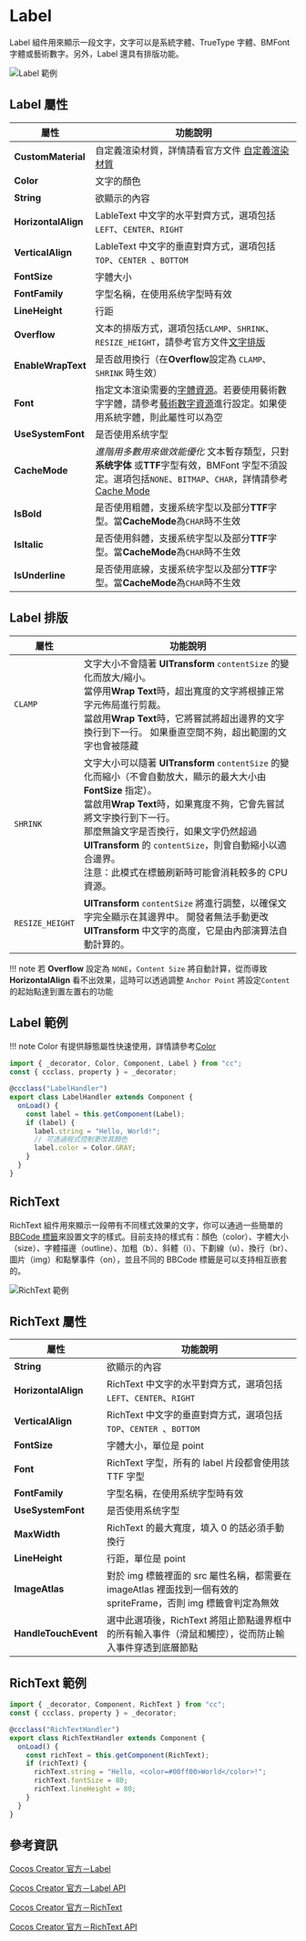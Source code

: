 # Label

Label 組件用來顯示一段文字，文字可以是系統字體、TrueType 字體、BMFont 字體或藝術數字。另外，Label 還具有排版功能。

![Label 範例][Label Example]

## Label 屬性

| 屬性                | 功能說明                                                                                                                                                                                                                                                                                                                           |
| ------------------- | ---------------------------------------------------------------------------------------------------------------------------------------------------------------------------------------------------------------------------------------------------------------------------------------------------------------------------------- |
| **CustomMaterial**  | 自定義渲染材質，詳情請看官方文件 [自定義渲染材質](https://docs.cocos.com/creator/3.6/manual/zh/ui-system/components/engine/ui-material.html)                                                                                                                                                                                       |
| **Color**           | 文字的顏色                                                                                                                                                                                                                                                                                                                         |
| **String**          | 欲顯示的內容                                                                                                                                                                                                                                                                                                                       |
| **HorizontalAlign** | LableText 中文字的水平對齊方式，選項包括`LEFT`、`CENTER`、`RIGHT`                                                                                                                                                                                                                                                                  |
| **VerticalAlign**   | LableText 中文字的垂直對齊方式，選項包括`TOP`、`CENTER `、`BOTTOM`                                                                                                                                                                                                                                                                 |
| **FontSize**        | 字體大小                                                                                                                                                                                                                                                                                                                           |
| **FontFamily**      | 字型名稱，在使用系统字型時有效                                                                                                                                                                                                                                                                                                     |
| **LineHeight**      | 行距                                                                                                                                                                                                                                                                                                                               |
| **Overflow**        | 文本的排版方式，選項包括`CLAMP`、`SHRINK`、`RESIZE_HEIGHT`，請參考官方文件[文字排版](https://docs.cocos.com/creator/3.6/manual/zh/ui-system/components/engine/label-layout.html)                                                                                                                                                   |
| **EnableWrapText**  | 是否啟用換行（在**Overflow**設定為 `CLAMP`、`SHRINK` 時生效）                                                                                                                                                                                                                                                                      |
| **Font**            | 指定文本渲染需要的[字體資源](https://docs.cocos.com/creator/3.6/manual/zh/asset/font.html)。若要使用藝術數字字體，請參考[藝術數字資源](https://docs.cocos.com/creator/3.6/manual/zh/asset/label-atlas.html)進行設定。如果使用系統字體，則此屬性可以為空                                                                            |
| **UseSystemFont**   | 是否使用系统字型                                                                                                                                                                                                                                                                                                                   |
| **CacheMode**       | _進階用多數用來做效能優化_ 文本暫存類型，只對**系统字体** 或**TTF**字型有效，BMFont 字型不須設定。選項包括`NONE`、`BITMAP`、`CHAR`，詳情請參考[Cache Mode](https://docs.cocos.com/creator/3.6/manual/zh/ui-system/components/editor/label.html#%E6%96%87%E6%9C%AC%E7%BC%93%E5%AD%98%E7%B1%BB%E5%9E%8B%EF%BC%88cache-mode%EF%BC%89) |
| **IsBold**          | 是否使用粗體，支援系统字型以及部分**TTF**字型。當**CacheMode**為`CHAR`時不生效                                                                                                                                                                                                                                                     |
| **IsItalic**        | 是否使用斜體，支援系统字型以及部分**TTF**字型。當**CacheMode**為`CHAR`時不生效                                                                                                                                                                                                                                                     |
| **IsUnderline**     | 是否使用底線，支援系统字型以及部分**TTF**字型。當**CacheMode**為`CHAR`時不生效                                                                                                                                                                                                                                                     |

## Label 排版

| 屬性            | 功能說明                                                                                                                                                                                                                                                                                                                                                |
| --------------- | ------------------------------------------------------------------------------------------------------------------------------------------------------------------------------------------------------------------------------------------------------------------------------------------------------------------------------------------------------- |
| `CLAMP`         | 文字大小不會隨著 **UITransform** `contentSize` 的變化而放大/縮小。</br>當停用**Wrap Text**時，超出寬度的文字將根據正常字元佈局進行剪裁。</br>當啟用**Wrap Text**時，它將嘗試將超出邊界的文字換行到下一行。 如果垂直空間不夠，超出範圍的文字也會被隱藏                                                                                                   |
| `SHRINK`        | 文字大小可以隨著 **UITransform** `contentSize` 的變化而縮小（不會自動放大，顯示的最大大小由 **FontSize** 指定）。</br>當啟用**Wrap Text**時，如果寬度不夠，它會先嘗試將文字換行到下一行。</br>那麼無論文字是否換行，如果文字仍然超過 **UITransform** 的 `contentSize`，則會自動縮小以適合邊界。</br>注意：此模式在標籤刷新時可能會消耗較多的 CPU 資源。 |
| `RESIZE_HEIGHT` | **UITransform** `contentSize` 將進行調整，以確保文字完全顯示在其邊界中。 開發者無法手動更改 **UITransform** 中文字的高度，它是由內部演算法自動計算的。                                                                                                                                                                                                  |

!!! note
若 **Overflow** 設定為 `NONE`，`Content Size` 將自動計算，從而導致 **HorizontalAlign** 看不出效果，這時可以透過調整 `Anchor Point` 將設定`Content`的起始點達到置左置右的功能

## Label 範例

!!! note
Color 有提供靜態屬性快速使用，詳情請參考[Color](https://docs.cocos.com/creator/3.6/api/zh/class/math.Color)

```ts
import { _decorator, Color, Component, Label } from "cc";
const { ccclass, property } = _decorator;

@ccclass("LabelHandler")
export class LabelHandler extends Component {
  onLoad() {
    const label = this.getComponent(Label);
    if (label) {
      label.string = "Hello, World!";
      // 可透過程式控制更改其顏色
      label.color = Color.GRAY;
    }
  }
}
```

## RichText

RichText 組件用來顯示一段帶有不同樣式效果的文字，你可以通過一些簡單的 [BBCode 標籤](https://docs.cocos.com/creator/3.6/manual/zh/ui-system/components/editor/richtext.html#bbcode-%E6%A0%87%E7%AD%BE%E6%A0%BC%E5%BC%8F)來設置文字的樣式。目前支持的樣式有：顏色（color）、字體大小（size）、字體描邊（outline）、加粗（b）、斜體（i）、下劃線（u）、換行（br）、圖片（img）和點擊事件（on），並且不同的 BBCode 標籤是可以支持相互嵌套的。

![RichText 範例][RichText Example]

## RichText 屬性

| 屬性                 | 功能說明                                                                                                        |
| -------------------- | --------------------------------------------------------------------------------------------------------------- |
| **String**           | 欲顯示的內容                                                                                                    |
| **HorizontalAlign**  | RichText 中文字的水平對齊方式，選項包括`LEFT`、`CENTER`、`RIGHT`                                                |
| **VerticalAlign**    | RichText 中文字的垂直對齊方式，選項包括`TOP`、`CENTER `、`BOTTOM`                                               |
| **FontSize**         | 字體大小，單位是 point                                                                                          |
| **Font**             | RichText 字型，所有的 label 片段都會使用該 TTF 字型                                                             |
| **FontFamily**       | 字型名稱，在使用系统字型時有效                                                                                  |
| **UseSystemFont**    | 是否使用系统字型                                                                                                |
| **MaxWidth**         | RichText 的最大寬度，填入 0 的話必須手動換行                                                                    |
| **LineHeight**       | 行距，單位是 point                                                                                              |
| **ImageAtlas**       | 對於 img 標籤裡面的 src 屬性名稱，都需要在 imageAtlas 裡面找到一個有效的 spriteFrame，否則 img 標籤會判定為無效 |
| **HandleTouchEvent** | 選中此選項後，RichText 將阻止節點邊界框中的所有輸入事件（滑鼠和觸控），從而防止輸入事件穿透到底層節點           |

## RichText 範例

```ts
import { _decorator, Component, RichText } from "cc";
const { ccclass, property } = _decorator;

@ccclass("RichTextHandler")
export class RichTextHandler extends Component {
  onLoad() {
    const richText = this.getComponent(RichText);
    if (richText) {
      richText.string = "Hello, <color=#00ff00>World</color>!";
      richText.fontSize = 80;
      richText.lineHeight = 80;
    }
  }
}
```

## 參考資訊

[Cocos Creator 官方－Label](https://docs.cocos.com/creator/3.6/manual/zh/ui-system/components/editor/label.html?h=label)

[Cocos Creator 官方－Label API](https://docs.cocos.com/creator/3.6/api/zh/class/Label)

[Cocos Creator 官方－RichText](https://docs.cocos.com/creator/3.6/manual/zh/ui-system/components/editor/richtext.html?h=rich)

[Cocos Creator 官方－RichText API](https://docs.cocos.com/creator/3.6/api/zh/class/RichText)

[Label Example]: https://docs.cocos.com/creator/3.6/manual/zh/ui-system/components/editor/label/label-property.png "圖片來源：Label 组件参考"
[RichText Example]: https://docs.cocos.com/creator/3.6/manual/zh/ui-system/components/editor/richText/richtext.png "圖片來源：RichText 组件参考"
